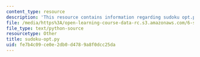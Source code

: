 ```yaml
---
content_type: resource
description: 'This resource contains information regarding sudoku opt.py. '
file: /media/https%3A/open-learning-course-data-rc.s3.amazonaws.com/6-s095-programming-for-the-puzzled-january-iap-2018/fe7b4c09ce0e2db0d4789a8f0dcc25da_sudoku-opt.py
file_type: text/python-source
resourcetype: Other
title: sudoku-opt.py
uid: fe7b4c09-ce0e-2db0-d478-9a8f0dcc25da
---
```

